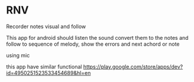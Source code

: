 # RNV
Recorder notes visual and follow

This app for android should listen the sound convert them to the notes and follow to sequence of melody, show the errors and next achord or note

using mic

this app have similar functional
https://play.google.com/store/apps/dev?id=4950251523533454689&hl=en

